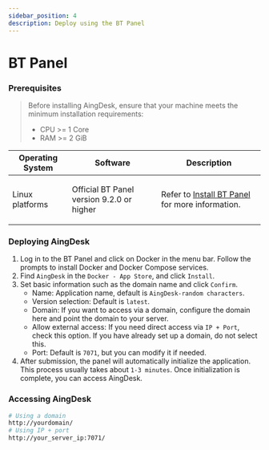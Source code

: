 ```yaml
---
sidebar_position: 4
description: Deploy using the BT Panel
---
```

# BT Panel

### Prerequisites
> Before installing AingDesk, ensure that your machine meets the minimum installation requirements:
>
> * CPU >= 1 Core
> * RAM >= 2 GiB

| Operating System           | Software                            | Description                                                                                     |
| -------------------------- | ------------------------------------ | ----------------------------------------------------------------------------------------------- |
| Linux platforms            | <p>Official BT Panel version 9.2.0 or higher</p> | Refer to [Install BT Panel](https://www.bt.cn/new/download.html) for more information. |

### Deploying AingDesk
1. Log in to the BT Panel and click on Docker in the menu bar. Follow the prompts to install Docker and Docker Compose services.
2. Find `AingDesk` in the `Docker - App Store`, and click `Install`.
3. Set basic information such as the domain name and click `Confirm`.
   - Name: Application name, default is `AingDesk-random characters`.
   - Version selection: Default is `latest`.
   - Domain: If you want to access via a domain, configure the domain here and point the domain to your server.
   - Allow external access: If you need direct access via `IP + Port`, check this option. If you have already set up a domain, do not select this.
   - Port: Default is `7071`, but you can modify it if needed.
4. After submission, the panel will automatically initialize the application. This process usually takes about `1-3 minutes`. Once initialization is complete, you can access AingDesk.

### Accessing AingDesk
```bash
# Using a domain
http://yourdomain/
# Using IP + port
http://your_server_ip:7071/